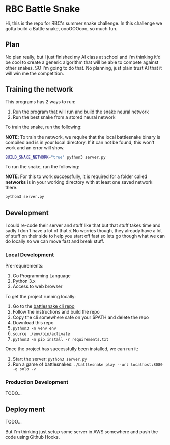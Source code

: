 # RBC Battle Snake

Hi, this is the repo for RBC's summer snake challenge. In this challenge we gotta
build a Battle snake, oooOOOooo, so much fun.

## Plan

No plan really, but I just finished my AI class at school and i'm thinking it'd
be cool to create a generic algorithm that will be able to compete against other
snakes. SO I'm going to do that. No planning, just plain trust AI that it will
win me the competition.

## Training the network

This programs has 2 ways to run:

1. Run the program that will run and build the snake neural network
2. Run the best snake from a stored neural network

To train the snake, run the following:

**NOTE**: To train the network, we require that the local battlesnake binary is
compiled and is in your local directory. If it can not be found, this won't work
and an error will show. 

```bash
BUILD_SNAKE_NETWORK="true" python3 server.py
```

To run the snake, run the following:

**NOTE**: For this to work successfully, it is required for a folder called
__networks__ is in your working directory with at least one saved network there.

```bash
python3 server.py
```

## Development

I could re-code their server and stuff like that but that stuff takes time and
sadly I don't have a lot of that :( No worries though, they already have a lot
of stuff on their side to help you start off fast so lets go though what we can
do locally so we can move fast and break stuff.

### Local Development

Pre-requirements:

1. Go Programming Language
2. Python 3.x
3. Access to web browser

To get the project running locally:

1. Go to the [battlesnake cli repo](https://github.com/BattlesnakeOfficial/rules/blob/main/cli/README.md)
2. Follow the instructions and build the repo
3. Copy the cli somewhere safe on your $PATH and delete the repo
4. Download this repo
5. `python3 -m venv env`
6. `source ./env/bin/activate`
7. `python3 -m pip install -r requirements.txt`

Once the project has successfully been installed, we can run it:

1. Start the server: `python3 server.py`
2. Run a game of battlesnakes: `./battlesnake play --url localhost:8080 -g solo -v`

### Production Development

TODO...

## Deployment

TODO...

But I'm thinking just setup some server in AWS somewhere and push the code using
Github Hooks.